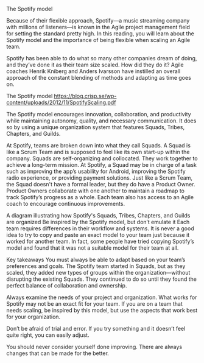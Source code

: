 The Spotify model

Because of their flexible approach, Spotify—a music streaming company with millions of listeners—is known in the Agile project management field for setting the standard pretty high. In this reading, you will learn about the Spotify model and the importance of being flexible when scaling an Agile team. 

Spotify has been able to do what so many other companies dream of doing, and they’ve done it as their team size scaled. How did they do it? Agile coaches Henrik Kniberg and Anders Ivarsson have instilled an overall approach of the constant blending of methods and adapting as time goes on. 

The Spotify model https://blog.crisp.se/wp-content/uploads/2012/11/SpotifyScaling.pdf

The Spotify model encourages innovation, collaboration, and productivity while maintaining autonomy, quality, and necessary communication. It does so by using a unique organization system that features Squads, Tribes, Chapters, and Guilds.

At Spotify, teams are broken down into what they call Squads. A Squad is like a Scrum Team and is supposed to feel like its own start-up within the company. Squads are self-organizing and collocated. They work together to achieve a long-term mission. At Spotify, a Squad may be in charge of a task such as improving the app’s usability for Android, improving the Spotify radio experience, or providing payment solutions. Just like a Scrum Team, the Squad doesn't have a formal leader, but they do have a Product Owner. Product Owners collaborate with one another to maintain a roadmap to track Spotify’s progress as a whole. Each team also has access to an Agile coach to encourage continuous improvements.

A diagram illustrating how Spotify's Squads, Tribes, Chapters, and Guilds are organized
Be inspired by the Spotify model, but don’t emulate it
Each team requires differences in their workflow and systems. It is never a good idea to try to copy and paste an exact model to your team just because it worked for another team. In fact, some people have tried copying Spotify’s model and found that it was not a suitable model for their team at all. 

Key takeaways 
You must always be able to adapt based on your team’s preferences and goals. The Spotify team started in Squads, but as they scaled, they added new types of groups within the organization—without disrupting the existing Squads. They continued to do so until they found the perfect balance of collaboration and ownership. 

Always examine the needs of your project and organization. What works for Spotify may not be an exact fit for your team. If you are on a team that needs scaling, be inspired by this model, but use the aspects that work best for your organization. 

Don’t be afraid of trial and error. If you try something and it doesn’t feel quite right, you can easily adjust.

You should never consider yourself done improving. There are always changes that can be made for the better. 

